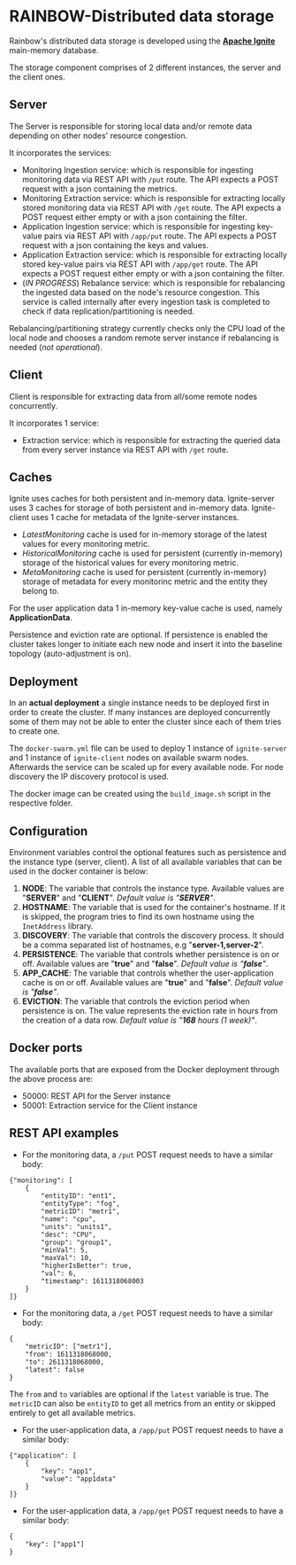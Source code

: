# RAINBOW-Distributed data storage

Rainbow's distributed data storage is developed using the [**Apache Ignite**](https://ignite.apache.org/) main-memory database.

The storage component comprises of 2 different instances, the server and the client ones.

## Server

The Server is responsible for storing local data and/or remote data depending on other nodes' resource congestion. 

It incorporates the services:

- Monitoring Ingestion service: which is responsible for ingesting monitoring data via REST API with `/put` route. The API expects a POST request with a json containing the metrics.
- Monitoring Extraction service: which is responsible for extracting locally stored monitoring data via REST API with `/get` route. The API expects a POST request either empty or with a json containing the filter.
- Application Ingestion service: which is responsible for ingesting key-value pairs via REST API with `/app/put` route. The API expects a POST request with a json containing the keys and values.
- Application Extraction service: which is responsible for extracting locally stored key-value pairs via REST API with `/app/get` route. The API expects a POST request either empty or with a json containing the filter.
- (*IN PROGRESS*) Rebalance service: which is responsible for rebalancing the ingested data based on the node's resource congestion. This service is called internally after every ingestion task is completed to check if data replication/partitioning is needed.  

Rebalancing/partitioning strategy currently checks only the CPU load of the local node and chooses a random remote server instance if rebalancing is needed (*not operational*).

## Client

Client is responsible for extracting data from all/some remote nodes concurrently. 

It incorporates 1 service: 

- Extraction service: which is responsible for extracting the queried data from every server instance via REST API with `/get` route. 

## Caches

Ignite uses caches for both persistent and in-memory data. Ignite-server uses 3 caches for storage of both persistent and in-memory data. Ignite-client uses 1 cache for metadata of the Ignite-server instances.

- *LatestMonitoring* cache is used for in-memory storage of the latest values for every monitoring metric.
- *HistoricalMonitoring* cache is used for persistent (currently in-memory) storage of the historical values for every monitoring metric.
- *MetaMonitoring* cache is used for persistent (currently in-memory) storage of metadata for every monitorinc metric and the entity they belong to.

For the user application data 1 in-memory key-value cache is used, namely **ApplicationData**.

Persistence and eviction rate are optional. If persistence is enabled the cluster takes longer to initiate each new node and insert it into the baseline topology (auto-adjustment is on).

## Deployment

In an **actual deployment** a single instance needs to be deployed first in order to create the cluster. If many instances are deployed concurrently some of them may not be able to enter the cluster since each of them tries to create one.

The `docker-swarm.yml` file can be used to deploy 1 instance of `ignite-server` and 1 instance of `ignite-client` nodes on available swarm nodes. Afterwards the service can be scaled up for every available node. For node discovery the IP discovery protocol is used. 

The docker image can be created using the `build_image.sh` script in the respective folder.

## Configuration

Environment variables control the optional features such as persistence and the instance type (server, client). A list of all available variables that can be used in the docker container is below:

1. **NODE**: The variable that controls the instance type. Available values are "**SERVER**" and "**CLIENT**". *Default value is "**SERVER**"*.
2. **HOSTNAME**: The variable that is used for the container's hostname. If it is skipped, the program tries to find its own hostname using the `InetAddress` library.
2. **DISCOVERY**: The variable that controls the discovery process. It should be a comma separated list of hostnames, e.g "**server-1,server-2**".
3. **PERSISTENCE**: The variable that controls whether persistence is on or off. Available values are "**true**" and "**false**". *Default value is "**false**"*.
4. **APP_CACHE**: The variable that controls whether the user-application cache is on or off. Available values are "**true**" and "**false**". *Default value is "**false**"*.
5. **EVICTION**: The variable that controls the eviction period when persistence is on. The value represents the eviction rate in hours from the creation of a data row. *Default value is "**168** hours (1 week)"*.

## Docker ports

The available ports that are exposed from the Docker deployment through the above process are:

- 50000: REST API for the Server instance
- 50001: Extraction service for the Client instance

## REST API examples

* For the monitoring data, a `/put` POST request needs to have a similar body:

```
{"monitoring": [
    {   
        "entityID": "ent1",
        "entityType": "fog",
        "metricID": "metr1",
        "name": "cpu",
        "units": "units1",
        "desc": "CPU",
        "group": "group1",
        "minVal": 5,
        "maxVal": 10,
        "higherIsBetter": true,
        "val": 6,
        "timestamp": 1611318068003
    }
]}
```

* For the monitoring data, a `/get` POST request needs to have a similar body:

```
{   
    "metricID": ["metr1"],
    "from": 1611318068000, 
    "to": 2611318068000, 
    "latest": false
}
```
The `from` and `to` variables are optional if the `latest` variable is true. The `metricID` can also be `entityID` to get all metrics from an entity or skipped entirely to get all available metrics.

* For the user-application data, a `/app/put` POST request needs to have a similar body:

```
{"application": [
    {   
        "key": "app1",
        "value": "app1data"
    }
]}
```

* For the user-application data, a `/app/get` POST request needs to have a similar body:

```
{   
    "key": ["app1"]
}
```